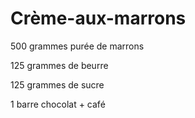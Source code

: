 # Crème-aux-marrons

500 grammes purée de marrons

125 grammes de beurre

125 grammes de sucre

1 barre chocolat + café

